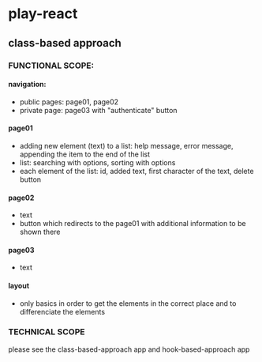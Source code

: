 # play-react
## class-based approach
### FUNCTIONAL SCOPE:
#### navigation:
* public pages: page01, page02
* private page: page03 with "authenticate" button
#### page01
* adding new element (text) to a list: help message, error message, appending the item to the end of the list
* list: searching with options, sorting with options
* each element of the list: id, added text, first character of the text, delete button
#### page02
* text
* button which redirects to the page01 with additional information to be shown there
#### page03
* text
#### layout
* only basics in order to get the elements in the correct place and to differenciate the elements

### TECHNICAL SCOPE 
please see the class-based-approach app and hook-based-approach app
